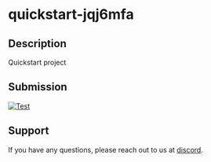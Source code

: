 
# quickstart-jqj6mfa

## Description
Quickstart project

## Submission
<a href="https://misionhiring.com/submission/project/01HYY1HQ4PGXJY9PPKC6YBMMZK/github/LizethEscobar" target="_blank"><img src="https://img.shields.io/badge/mision-submit_for_review-brightgreen?style=for-the-badge" alt="Test"></a>

## Support
If you have any questions, please reach out to us at [discord](https://discord.gg/y5cq5vY3qz).
